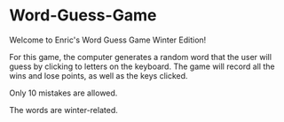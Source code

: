 # Word-Guess-Game

Welcome to Enric's Word Guess Game Winter Edition!

For this game, the computer generates a random word that the user will guess by clicking to letters on the keyboard. The game will record all the wins and lose points, as well as the keys clicked.

Only 10 mistakes are allowed.

The words are winter-related.